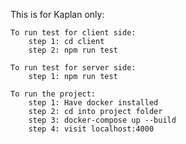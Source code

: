This is for Kaplan only:

    To run test for client side:
        step 1: cd client
        step 2: npm run test
    
    To run test for server side:
        step 1: npm run test
    
    To run the project:
        step 1: Have docker installed
        step 2: cd into project folder
        step 3: docker-compose up --build
        step 4: visit localhost:4000
